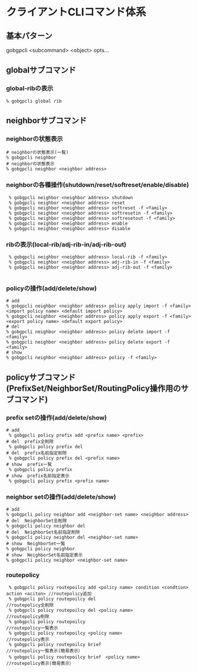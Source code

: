 # クライアントCLIコマンド体系

## 基本パターン
gobgpcli \<subcommand> \<object>  opts...

## globalサブコマンド
### global-ribの表示
```shell
% gobgpcli global rib
```

## neighborサブコマンド
### neighborの状態表示
```shell
# neighborの状態表示(一覧)
% gobgpcli neighbor
# neighborの状態表示
% gobgpcli neighbor <neighbor address>
```

### neighborの各種操作(shutdown/reset/softreset/enable/disable)
```shell
 % gobgpcli neighbor <neighbor address> shutdown                                               
 % gobgpcli neighbor <neighbor address> reset                                                  
 % gobgpcli neighbor <neighbor address> softreset -f <family>
 % gobgpcli neighbor <neighbor address> softresetin -f <family>
 % gobgpcli neighbor <neighbor address> softresetout -f <family>
 % gobgpcli neighbor <neighbor address> enable                                               
 % gobgpcli neighbor <neighbor address> disable                                              
```

### ribの表示(local-rib/adj-rib-in/adj-rib-out)
```shell
 % gobgpcli neighbor <neighbor address> local-rib -f <family>
 % gobgpcli neighbor <neighbor address> adj-rib-in -f <family>
 % gobgpcli neighbor <neighbor address> adj-rib-out -f <family> 
 
```

### policyの操作(add/delete/show)
```shell
# add
% gobgpcli neighbor <neighbor address> policy apply import -f <family> <import policy name> <default import policy>
% gobgpcli neighbor <neighbor address> policy apply export -f <family> <export policy name> <default export policy>
# del
% gobgpcli neighbor <neighbor address> policy delete import -f <family>
% gobgpcli neighbor <neighbor address> policy delete export -f <family>
# show
% gobgpcli neighbor <neighbor address> policy -f <family>
```

## policyサブコマンド(PrefixSet/NeighborSet/RoutingPolicy操作用のサブコマンド)
### prefix setの操作(add/delete/show)
```shell
# add
 % gobgpcli policy prefix add <prefix name> <prefix>
# del  prefix全削除
 % gobgpcli policy prefix del
# del  prefix名前指定削除
 % gobgpcli policy prefix del <prefix name>
# show  prefix一覧
 % gobgpcli policy prefix
# show  prefix名前指定表示
 % gobgpcli policy prefix <prefix name>
```
### neighbor setの操作(add/delete/show)
```shell
# add
% gobgpcli policy neighbor add <neighbor-set name> <neighbor address>
# del  NeighborSet全削除
% gobgpcli policy neighbor del      
# del  NeighborSet名前指定削除
% gobgpcli policy neighbor del <neighbor-set name>  
# show  NeighborSet一覧
% gobgpcli policy neighbor                                        
# show  NeighborSet名前指定表示
% gobgpcli policy neighbor <neighbor-set name> 
```
### routepolicy
```
 % gobgpcli policy routepoilcy add <policy name> condition <condtion> action <aciton> //routepolicy追加
 % gobgpcli policy routepoilcy del                                                    //routepolicy全削除
 % gobgpcli policy routepoilcy del <policy name>                                      //routepolicy削除
 % gobgpcli policy routepoilcy                                                        //routepolicy一覧表示
 % gobgpcli policy routepoilcy <policy name>                                          //routepolicy表示
 % gobgpcli policy routepoilcy brief                                                  //routepolicy一覧表示(簡易表示）
 % gobgpcli policy routepoilcy brief　<policy name>                                   //routepolicy表示(簡易表示）
```

